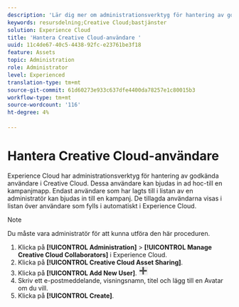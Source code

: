 ```yaml
---
description: 'Lär dig mer om administrationsverktyg för hantering av godkända Creative Cloud-användare i Experience Cloud. '
keywords: resursdelning;Creative Cloud;bastjänster
solution: Experience Cloud
title: 'Hantera Creative Cloud-användare '
uuid: 11c4de67-40c5-4438-92fc-e23761be3f18
feature: Assets
topic: Administration
role: Administrator
level: Experienced
translation-type: tm+mt
source-git-commit: 61d60273e933c637dfe4400da78257e1c80015b3
workflow-type: tm+mt
source-wordcount: '116'
ht-degree: 4%

---
```



# Hantera Creative Cloud-användare

Experience Cloud har administrationsverktyg för hantering av godkända användare i Creative Cloud. Dessa användare kan bjudas in ad hoc-till en kampanjmapp. Endast användare som har lagts till i listan av en administratör kan bjudas in till en kampanj. De tillagda användarna visas i listan över användare som fylls i automatiskt i Experience Cloud.

>[!NOTE]
>
>Du måste vara administratör för att kunna utföra den här proceduren.

1. Klicka på **[!UICONTROL Administration]** > **[!UICONTROL Manage Creative Cloud Collaborators]** i Experience Cloud.
1. Klicka på **[!UICONTROL Creative Cloud Asset Sharing]**.
1. Klicka på **[!UICONTROL Add New User]**.  ![](assets/mac_add_icon.png)
1. Skriv ett e-postmeddelande, visningsnamn, titel och lägg till en Avatar om du vill.
1. Klicka på **[!UICONTROL Create]**.
